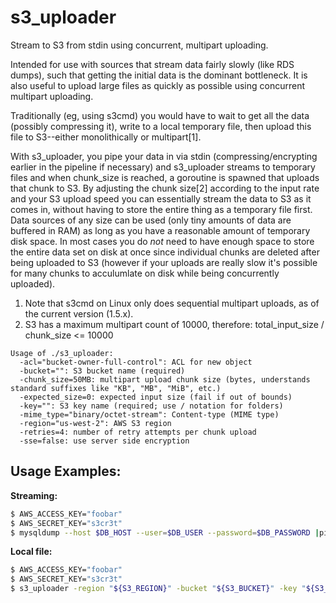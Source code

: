s3_uploader
===========

Stream to S3 from stdin using concurrent, multipart uploading.

Intended for use with sources that stream data fairly slowly (like RDS dumps),
such that getting the initial data is the dominant bottleneck. It is also useful to upload large files as quickly as possible using concurrent multipart uploading.

Traditionally (eg, using s3cmd) you would have to wait to get all the data (possibly compressing it), write to a local temporary file, then
upload this file to S3--either monolithically or multipart[1].

With s3_uploader, you pipe your data in via stdin (compressing/encrypting earlier in the pipeline if necessary) and s3_uploader streams to temporary files
and when chunk_size is reached, a goroutine is spawned that uploads that chunk to S3. By adjusting the chunk size[2] according to the input rate and your S3 upload speed you can essentially stream the data to S3 as it comes in, without having to store the entire thing as a temporary file first. Data sources of any size can be used (only tiny amounts of data are buffered in RAM) as long as you have a reasonable amount of temporary disk space. In most cases you do *not* need
to have enough space to store the entire data set on disk at once since individual chunks are deleted after being uploaded to S3 (however if your uploads are really slow it's possible for many chunks to acculumlate on disk while being concurrently uploaded).

1. Note that s3cmd on Linux only does sequential multipart uploads, as of the current version (1.5.x).
2. S3 has a maximum multipart count of 10000, therefore: total_input_size / chunk_size <= 10000

```
Usage of ./s3_uploader:
  -acl="bucket-owner-full-control": ACL for new object
  -bucket="": S3 bucket name (required)
  -chunk_size=50MB: multipart upload chunk size (bytes, understands standard suffixes like "KB", "MB", "MiB", etc.)
  -expected_size=0: expected input size (fail if out of bounds)
  -key="": S3 key name (required; use / notation for folders)
  -mime_type="binary/octet-stream": Content-type (MIME type)
  -region="us-west-2": AWS S3 region
  -retries=4: number of retry attempts per chunk upload
  -sse=false: use server side encryption
```

Usage Examples:
---------------

**Streaming:**

```bash
$ AWS_ACCESS_KEY="foobar"
$ AWS_SECRET_KEY="s3cr3t"
$ mysqldump --host $DB_HOST --user=$DB_USER --password=$DB_PASSWORD |pigz |s3_uploader -region "${S3_REGION}" -bucket "${S3_BUCKET}" -key "${S3_KEY}" -sse -chunk–size 25MiB
```

**Local file:**

```bash
$ AWS_ACCESS_KEY="foobar"
$ AWS_SECRET_KEY="s3cr3t"
$ s3_uploader -region "${S3_REGION}" -bucket "${S3_BUCKET}" -key "${S3_KEY}" -sse -chunk_size 25MiB < my_large_file.dat
```